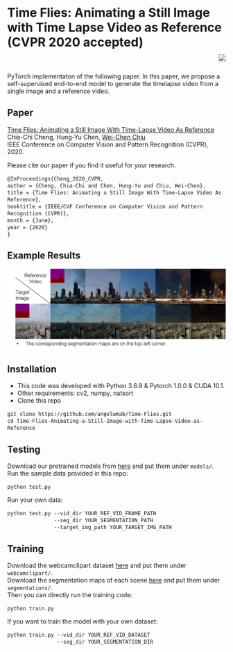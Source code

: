 # Time Flies: Animating a Still Image with Time Lapse Video as Reference (CVPR 2020 accepted) <div align=right><img height="200" src="https://github.com/angelwmab/Time-Flies/blob/master/figure/teaser.gif"/></div>
PyTorch implementaton of the following paper. In this paper, we propose a self-supervised end-to-end model to generate the timelapse
video from a single image and a reference video.

## Paper
[Time Flies: Animating a Still Image With Time-Lapse Video As Reference](http://openaccess.thecvf.com/content_CVPR_2020/papers/Cheng_Time_Flies_Animating_a_Still_Image_With_Time-Lapse_Video_As_CVPR_2020_paper.pdf)  
Chia-Chi Cheng, Hung-Yu Chen, [Wei-Chen Chiu](https://walonchiu.github.io/)  
IEEE Conference on Computer Vision and Pattern Recognition (CVPR), 2020.  

Please cite our paper if you find it useful for your research.  
```
@InProceedings{Cheng_2020_CVPR,
author = {Cheng, Chia-Chi and Chen, Hung-Yu and Chiu, Wei-Chen},
title = {Time Flies: Animating a Still Image With Time-Lapse Video As Reference},
booktitle = {IEEE/CVF Conference on Computer Vision and Pattern Recognition (CVPR)},
month = {June},
year = {2020}
}
```

## Example Results
![img](https://github.com/angelwmab/Time-Flies/blob/master/figure/qualitative.png)

## Installation
* This code was developed with Python 3.6.9 & Pytorch 1.0.0 & CUDA 10.1.
* Other requirements: cv2, numpy, natsort
* Clone this repo
```
git clone https://github.com/angelwmab/Time-Flies.git
cd Time-Flies-Animating-a-Still-Image-with-Time-Lapse-Video-as-Reference
```

## Testing
Download our pretrained models from [here](https://drive.google.com/open?id=1Jn_uE3U5aW8TAGcA_pEr79MaeDYiD5re) and put them under `models/`.  
Run the sample data provided in this repo:
```
python test.py
```
Run your own data:
```
python test.py --vid_dir YOUR_REF_VID_FRAME_PATH
               --seg_dir YOUR_SEGMENTATION_PATH
               --target_img_path YOUR_TARGET_IMG_PATH
```

## Training
Download the webcamclipart dataset [here](http://graphics.cs.cmu.edu/projects/webcamdataset/) and put them under `webcamclipart/`.  
Download the segmentation maps of each scene [here](https://drive.google.com/drive/folders/1_RGhDdLSpdrb_bk0x-EkXz9Jmhm3AQHY?usp=sharing) and put them under `segmentations/`.  
Then you can directly run the training code:
```
python train.py
```
If you want to train the model with your own dataset:
```
python train.py --vid_dir YOUR_REF_VID_DATASET
                --seg_dir YOUR_SEGMENTATION_DIR
```
